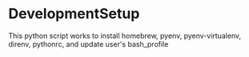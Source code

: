 # DevelopmentSetup
This python script works to install homebrew, pyenv, pyenv-virtualenv, direnv, pythonrc, and update user's bash_profile

